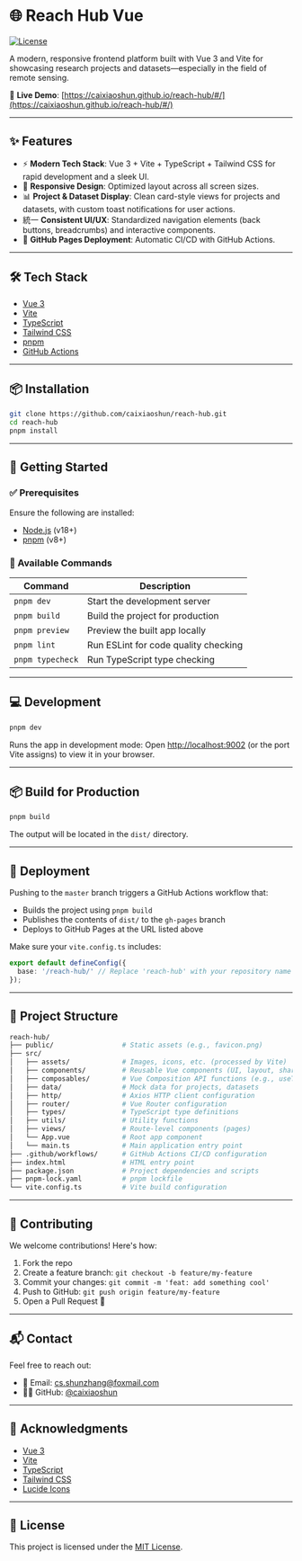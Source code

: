 # 🌐 Reach Hub Vue

[![License](https://img.shields.io/badge/license-MIT-blue.svg)](LICENSE)

A modern, responsive frontend platform built with Vue 3 and Vite for showcasing research projects and datasets—especially in the field of remote sensing.

🔗 **Live Demo**: [https://caixiaoshun.github.io/reach-hub/#/](https://caixiaoshun.github.io/reach-hub/#/)

---

## ✨ Features

* ⚡ **Modern Tech Stack**: Vue 3 + Vite + TypeScript + Tailwind CSS for rapid development and a sleek UI.
* 📱 **Responsive Design**: Optimized layout across all screen sizes.
* 📊 **Project & Dataset Display**: Clean card-style views for projects and datasets, with custom toast notifications for user actions.
* 統一 **Consistent UI/UX**: Standardized navigation elements (back buttons, breadcrumbs) and interactive components.
* 🚀 **GitHub Pages Deployment**: Automatic CI/CD with GitHub Actions.

---

## 🛠️ Tech Stack

* [Vue 3](https://vuejs.org/)
* [Vite](https://vitejs.dev/)
* [TypeScript](https://www.typescriptlang.org/)
* [Tailwind CSS](https://tailwindcss.com/)
* [pnpm](https://pnpm.io/)
* [GitHub Actions](https://github.com/features/actions)

---

## 📦 Installation

```bash
git clone https://github.com/caixiaoshun/reach-hub.git
cd reach-hub
pnpm install
```

---

## 🧪 Getting Started

### ✅ Prerequisites

Ensure the following are installed:

* [Node.js](https://nodejs.org/) (v18+)
* [pnpm](https://pnpm.io/) (v8+)

### 🧰 Available Commands

| Command        | Description                          |
| -------------- | ------------------------------------ |
| `pnpm dev`     | Start the development server         |
| `pnpm build`   | Build the project for production     |
| `pnpm preview` | Preview the built app locally        |
| `pnpm lint`    | Run ESLint for code quality checking |
| `pnpm typecheck` | Run TypeScript type checking       |
<!-- TODO: Add pnpm test when tests are implemented -->

---

## 💻 Development

```bash
pnpm dev
```

Runs the app in development mode:
Open [http://localhost:9002](http://localhost:9002) (or the port Vite assigns) to view it in your browser.

---

## 📦 Build for Production

```bash
pnpm build
```

The output will be located in the `dist/` directory.

---

## 🚀 Deployment

Pushing to the `master` branch triggers a GitHub Actions workflow that:

* Builds the project using `pnpm build`
* Publishes the contents of `dist/` to the `gh-pages` branch
* Deploys to GitHub Pages at the URL listed above

Make sure your `vite.config.ts` includes:

```ts
export default defineConfig({
  base: '/reach-hub/' // Replace 'reach-hub' with your repository name if different
});
```

---

## 📁 Project Structure

```bash
reach-hub/
├── public/                 # Static assets (e.g., favicon.png)
├── src/
│   ├── assets/             # Images, icons, etc. (processed by Vite)
│   ├── components/         # Reusable Vue components (UI, layout, shared)
│   ├── composables/        # Vue Composition API functions (e.g., useToast)
│   ├── data/               # Mock data for projects, datasets
│   ├── http/               # Axios HTTP client configuration
│   ├── router/             # Vue Router configuration
│   ├── types/              # TypeScript type definitions
│   ├── utils/              # Utility functions
│   ├── views/              # Route-level components (pages)
│   └── App.vue             # Root app component
│   └── main.ts             # Main application entry point
├── .github/workflows/      # GitHub Actions CI/CD configuration
├── index.html              # HTML entry point
├── package.json            # Project dependencies and scripts
├── pnpm-lock.yaml          # pnpm lockfile
└── vite.config.ts          # Vite build configuration
```

---

## 🤝 Contributing

We welcome contributions! Here's how:

1. Fork the repo
2. Create a feature branch: `git checkout -b feature/my-feature`
3. Commit your changes: `git commit -m 'feat: add something cool'`
4. Push to GitHub: `git push origin feature/my-feature`
5. Open a Pull Request 🎉

---

## 📬 Contact

Feel free to reach out:

* 📧 Email: [cs.shunzhang@foxmail.com](mailto:cs.shunzhang@foxmail.com)
* 🧑‍💻 GitHub: [@caixiaoshun](https://github.com/caixiaoshun)

---

## 🙏 Acknowledgments

* [Vue 3](https://vuejs.org/)
* [Vite](https://vitejs.dev/)
* [TypeScript](https://www.typescriptlang.org/)
* [Tailwind CSS](https://tailwindcss.com/)
* [Lucide Icons](https://lucide.dev/)

---

## 📄 License

This project is licensed under the [MIT License](LICENSE).

